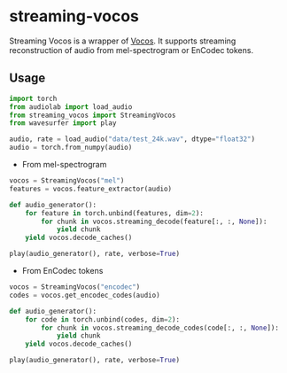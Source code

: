 # streaming-vocos

Streaming Vocos is a wrapper of [Vocos](https://github.com/gemelo-ai/vocos). It supports streaming reconstruction of audio from mel-spectrogram or EnCodec tokens.

## Usage

```python
import torch
from audiolab import load_audio
from streaming_vocos import StreamingVocos
from wavesurfer import play

audio, rate = load_audio("data/test_24k.wav", dtype="float32")
audio = torch.from_numpy(audio)
```

- From mel-spectrogram

```python
vocos = StreamingVocos("mel")
features = vocos.feature_extractor(audio)

def audio_generator():
    for feature in torch.unbind(features, dim=2):
        for chunk in vocos.streaming_decode(feature[:, :, None]):
            yield chunk
    yield vocos.decode_caches()

play(audio_generator(), rate, verbose=True)
```

- From EnCodec tokens

```python
vocos = StreamingVocos("encodec")
codes = vocos.get_encodec_codes(audio)

def audio_generator():
    for code in torch.unbind(codes, dim=2):
        for chunk in vocos.streaming_decode_codes(code[:, :, None]):
            yield chunk
    yield vocos.decode_caches()

play(audio_generator(), rate, verbose=True)
```
